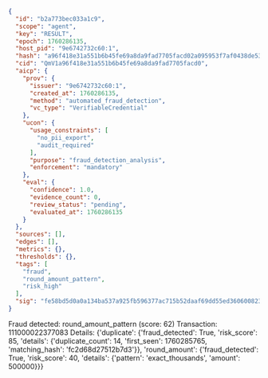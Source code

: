 ```json
{
  "id": "b2a773bec033a1c9",
  "scope": "agent",
  "key": "RESULT",
  "epoch": 1760286135,
  "host_pid": "9e6742732c60:1",
  "hash": "a96f418e31a551b6b45fe69a8da9fad7705facd02a095953f7af0438de53050f",
  "cid": "QmV1a96f418e31a551b6b45fe69a8da9fad7705facd0",
  "aicp": {
    "prov": {
      "issuer": "9e6742732c60:1",
      "created_at": 1760286135,
      "method": "automated_fraud_detection",
      "vc_type": "VerifiableCredential"
    },
    "ucon": {
      "usage_constraints": [
        "no_pii_export",
        "audit_required"
      ],
      "purpose": "fraud_detection_analysis",
      "enforcement": "mandatory"
    },
    "eval": {
      "confidence": 1.0,
      "evidence_count": 0,
      "review_status": "pending",
      "evaluated_at": 1760286135
    }
  },
  "sources": [],
  "edges": [],
  "metrics": {},
  "thresholds": {},
  "tags": [
    "fraud",
    "round_amount_pattern",
    "risk_high"
  ],
  "sig": "fe58bd5d0a0a134ba537a925fb596377ac715b52daaf69dd55ed360600823988"
}
```

Fraud detected: round_amount_pattern (score: 62)
Transaction: 111000022377083
Details: {'duplicate': {'fraud_detected': True, 'risk_score': 85, 'details': {'duplicate_count': 14, 'first_seen': 1760285765, 'matching_hash': 'fc2d68d27512b7d3'}}, 'round_amount': {'fraud_detected': True, 'risk_score': 40, 'details': {'pattern': 'exact_thousands', 'amount': 500000}}}